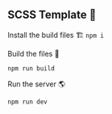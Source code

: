 ## SCSS Template 💄


Install the build files 🏗
`npm i`

Build the files 📁

`npm run build`

Run the server 🌎

`npm run dev`
